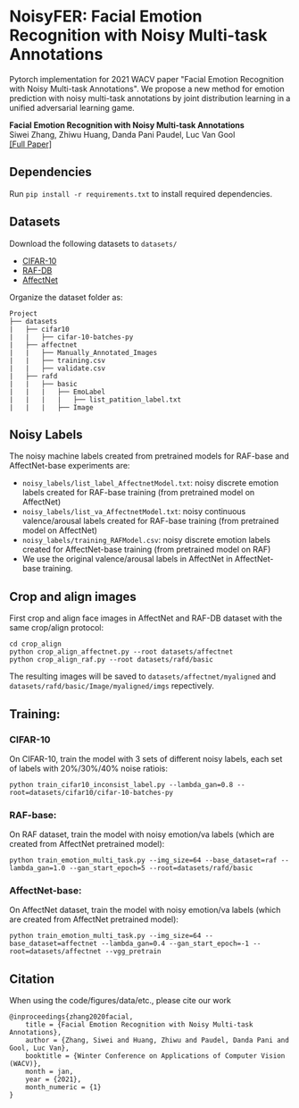 # NoisyFER: Facial Emotion Recognition with Noisy Multi-task Annotations
Pytorch implementation for 2021 WACV paper "Facial Emotion Recognition with Noisy Multi-task Annotations".
We propose a new method for emotion prediction with noisy multi-task annotations 
by joint distribution learning
in a unified adversarial learning game.

**Facial Emotion Recognition with Noisy Multi-task Annotations** <br>
Siwei Zhang, Zhiwu Huang, Danda Pani Paudel, Luc Van Gool <br>
[[Full Paper]](https://arxiv.org/pdf/2010.09849.pdf)

## Dependencies
Run `pip install -r requirements.txt` to install required dependencies.

## Datasets
Download the following datasets to `datasets/`
* [CIFAR-10](https://www.cs.toronto.edu/~kriz/cifar.html)
* [RAF-DB](http://www.whdeng.cn/RAF/model1.html)
* [AffectNet](http://mohammadmahoor.com/affectnet/)

Organize the dataset folder as:
```
Project
├── datasets
|   ├── cifar10
|   |   ├── cifar-10-batches-py
|   ├── affectnet
|   |   ├── Manually_Annotated_Images
|   |   ├── training.csv
|   |   ├── validate.csv
|   ├── rafd
|   |   ├── basic
|   |   |   ├── EmoLabel
|   |   |   |   ├── list_patition_label.txt
|   |   |   ├── Image
```

## Noisy Labels
The noisy machine labels created from pretrained models for RAF-base and AffectNet-base experiments are:
*  `noisy_labels/list_label_AffectnetModel.txt`: noisy discrete emotion labels created for RAF-base training (from pretrained model on AffectNet)
*  `noisy_labels/list_va_AffectnetModel.txt`: noisy continuous valence/arousal labels created for RAF-base training (from pretrained model on AffectNet)
*  `noisy_labels/training_RAFModel.csv`: noisy discrete emotion labels created for AffectNet-base training (from pretrained model on RAF)
* We use the original valence/arousal labels in AffectNet in AffectNet-base training.


## Crop and align images
First crop and align face images in AffectNet and RAF-DB dataset with the same crop/align protocol:
```
cd crop_align
python crop_align_affectnet.py --root datasets/affectnet
python crop_align_raf.py --root datasets/rafd/basic
```
The resulting images will be saved to `datasets/affectnet/myaligned` 
and `datasets/rafd/basic/Image/myaligned/imgs` repectively.


## Training:
### CIFAR-10
On CIFAR-10, train the model with 3 sets of different noisy labels, each set of labels with 20%/30%/40% noise ratiois:
```
python train_cifar10_inconsist_label.py --lambda_gan=0.8 --root=datasets/cifar10/cifar-10-batches-py
```

### RAF-base:
On RAF dataset, train the model with noisy emotion/va labels (which are created from AffectNet pretrained model):
```
python train_emotion_multi_task.py --img_size=64 --base_dataset=raf --lambda_gan=1.0 --gan_start_epoch=5 --root=datasets/rafd/basic
```

### AffectNet-base:
On AffectNet dataset, train the model with noisy emotion/va labels (which are created from AffectNet pretrained model):
```
python train_emotion_multi_task.py --img_size=64 --base_dataset=affectnet --lambda_gan=0.4 --gan_start_epoch=-1 --root=datasets/affectnet --vgg_pretrain
```

## Citation

When using the code/figures/data/etc., please cite our work
```
@inproceedings{zhang2020facial,
    title = {Facial Emotion Recognition with Noisy Multi-task Annotations},
    author = {Zhang, Siwei and Huang, Zhiwu and Paudel, Danda Pani and Gool, Luc Van},
    booktitle = {Winter Conference on Applications of Computer Vision (WACV)},
    month = jan,
    year = {2021},
    month_numeric = {1}
}
```
